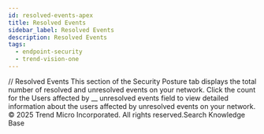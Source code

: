 ```yaml
---
id: resolved-events-apex
title: Resolved Events
sidebar_label: Resolved Events
description: Resolved Events
tags:
  - endpoint-security
  - trend-vision-one
---
```


/*<![CDATA[*/ $('#title').html($('meta[name=map-description]').attr('content')); /*]]>*/ Resolved Events This section of the Security Posture tab displays the total number of resolved and unresolved events on your network. Click the count for the Users affected by __ unresolved events field to view detailed information about the users affected by unresolved events on your network. © 2025 Trend Micro Incorporated. All rights reserved.Search Knowledge Base